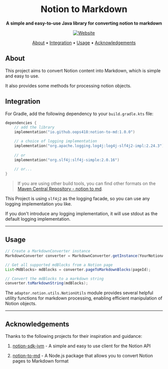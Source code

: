 <div align="center">
    <h1>Notion to Markdown</h1>
    <p>
        <b>A simple and easy-to-use Java library for converting notion to markdown</b>
    </p>
    <p align="center">
        <a href="https://developers.notion.com/reference/intro"><img src="https://img.shields.io/badge/Notion-Developer-blue?logo=Safari" alt="Website"/></a>
    </p>
    <p align="center">
    <a href="#About">About</a> •
    <a href="#Integration">Integration</a> •
    <a href="#Usage">Usage</a> •
    <a href="#Acknowledgements">Acknowledgements</a>
</p>  
</div>

## About

This project aims to convert Notion content into Markdown, which is simple and easy to use.

It also provides some methods for processing notion objects.

## Integration

For Gradle, add the following dependency to your `build.gradle.kts` file:

```kotlin
dependencies { 
    // add the library
    implementation("io.github.oops418:notion-to-md:1.0.0")

    // a choice of logging implementation
    implementation("org.apache.logging.log4j:log4j-slf4j2-impl:2.24.3")
    
    // or
    implementation("org.slf4j:slf4j-simple:2.0.16")
    
    // or...
}
```

> If you are using other build tools, you can find other formats on the [Maven Central Repository - notion to md](https://central.sonatype.com/artifact/io.github.oops418/notion-to-md).

This Project is using `slf4j2` as the logging facade, so you can use any logging implementation you like.

If you don't introduce any logging implementation, it will use stdout as the default logging implementation.

---

## Usage

```java
// Create a MarkdownConverter instance
MarkdownConverter converter = MarkdownConverter.getInstance(YourNotionApiSecret);

// Get all supported mdBlocks from a Notion page
List<MdBlocks> mdBlocks = converter.pageToMarkdownBlocks(pageId);

// Convert the mdBlocks to a markdown string
converter.toMarkdownString(mdBlocks);
```

The `adaptor.notion.utils.NotionUtils` module provides several helpful utility functions for markdown processing, enabling efficient manipulation of Notion objects.

---

## Acknowledgements

Thanks to the following projects for their inspiration and guidance:

1. [notion-sdk-jvm](https://github.com/seratch/notion-sdk-jvm) - A simple and easy to use client for the Notion API

2. [notion-to-md](https://github.com/souvikinator/notion-to-md) - A Node.js package that allows you to convert Notion pages to Markdown format
